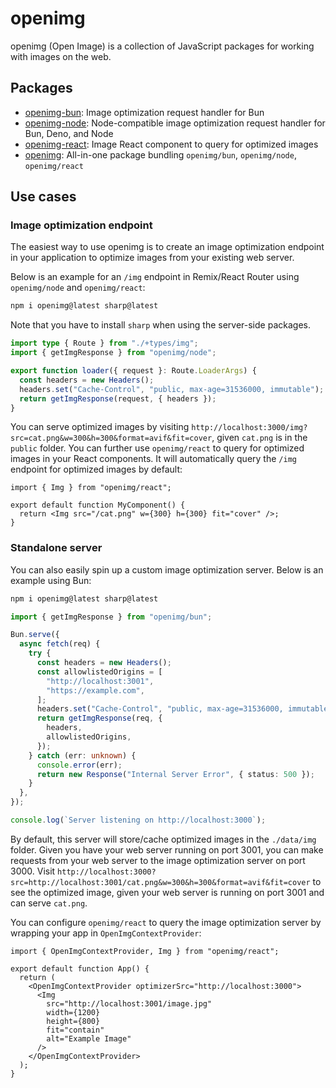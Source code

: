# openimg

openimg (Open Image) is a collection of JavaScript packages for working with images on the web.

## Packages

- [openimg-bun](./packages/bun/): Image optimization request handler for Bun
- [openimg-node](./packages/node/): Node-compatible image optimization request handler for Bun, Deno, and Node
- [openimg-react](./packages/react/): Image React component to query for optimized images
- [openimg](./packages/core/): All-in-one package bundling `openimg/bun`, `openimg/node`, `openimg/react`

## Use cases

### Image optimization endpoint

The easiest way to use openimg is to create an image optimization endpoint in your application to optimize images from your existing web server.

Below is an example for an `/img` endpoint in Remix/React Router using `openimg/node` and `openimg/react`:

```bash
npm i openimg@latest sharp@latest
```

Note that you have to install `sharp` when using the server-side packages.

```typescript
import type { Route } from "./+types/img";
import { getImgResponse } from "openimg/node";

export function loader({ request }: Route.LoaderArgs) {
  const headers = new Headers();
  headers.set("Cache-Control", "public, max-age=31536000, immutable");
  return getImgResponse(request, { headers });
}
```

You can serve optimized images by visiting `http://localhost:3000/img?src=cat.png&w=300&h=300&format=avif&fit=cover`, given `cat.png` is in the `public` folder. You can further use `openimg/react` to query for optimized images in your React components. It will automatically query the `/img` endpoint for optimized images by default:

```tsx
import { Img } from "openimg/react";

export default function MyComponent() {
  return <Img src="/cat.png" w={300} h={300} fit="cover" />;
}
```

### Standalone server

You can also easily spin up a custom image optimization server. Below is an example using Bun:

```bash
npm i openimg@latest sharp@latest
```

```typescript
import { getImgResponse } from "openimg/bun";

Bun.serve({
  async fetch(req) {
    try {
      const headers = new Headers();
      const allowlistedOrigins = [
        "http://localhost:3001",
        "https://example.com",
      ];
      headers.set("Cache-Control", "public, max-age=31536000, immutable");
      return getImgResponse(req, {
        headers,
        allowlistedOrigins,
      });
    } catch (err: unknown) {
      console.error(err);
      return new Response("Internal Server Error", { status: 500 });
    }
  },
});

console.log(`Server listening on http://localhost:3000`);
```

By default, this server will store/cache optimized images in the `./data/img` folder. Given you have your web server running on port 3001, you can make requests from your web server to the image optimization server on port 3000. Visit `http://localhost:3000?src=http://localhost:3001/cat.png&w=300&h=300&format=avif&fit=cover` to see the optimized image, given your web server is running on port 3001 and can serve `cat.png`.

You can configure `openimg/react` to query the image optimization server by wrapping your app in `OpenImgContextProvider`:

```tsx
import { OpenImgContextProvider, Img } from "openimg/react";

export default function App() {
  return (
    <OpenImgContextProvider optimizerSrc="http://localhost:3000">
      <Img
        src="http://localhost:3001/image.jpg"
        width={1200}
        height={800}
        fit="contain"
        alt="Example Image"
      />
    </OpenImgContextProvider>
  );
}
```
